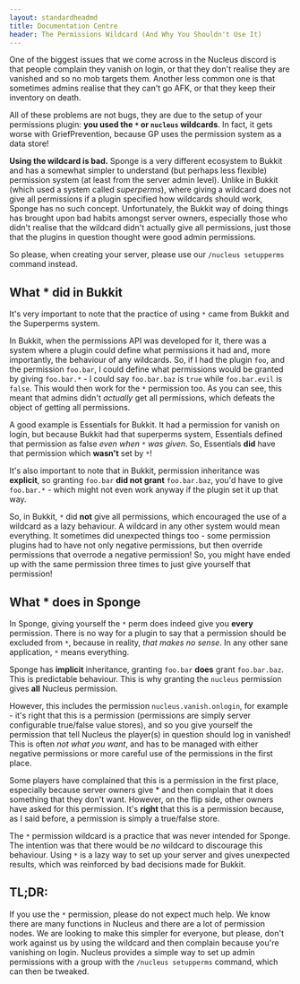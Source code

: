 ```yaml
---
layout: standardheadmd
title: Documentation Centre
header: The Permissions Wildcard (And Why You Shouldn't Use It)
---
```


One of the biggest issues that we come across in the Nucleus discord is that people complain they vanish on login, or that they don't realise they are vanished and so no mob targets them. Another less common one is that sometimes admins realise that they can't go AFK, or that they keep their inventory on death.

All of these problems are not bugs, they are due to the setup of your permissions plugin: **you used the `*` or `nucleus` wildcards**. In fact, it gets worse with GriefPrevention, because GP uses the permission system as a data store!

**Using the wildcard is bad.** Sponge is a very different ecosystem to Bukkit and has a somewhat simpler to understand (but perhaps less flexible) permission system (at least from the server admin level). Unlike in Bukkit (which used a system called _superperms_), where giving a wildcard does not give all permissions if a plugin specified how wildcards should work, Sponge has no such concept. Unfortunately, the Bukkit way of doing things has brought upon bad habits amongst server owners, especially those who didn't realise that the wildcard didn't actually give all permissions, just those that the plugins in question thought were good admin permissions.

So please, when creating your server, please use our `/nucleus setupperms` command instead.

## What * did in Bukkit

It's very important to note that the practice of using `*` came from Bukkit and the Superperms system.

In Bukkit, when the permissions API was developed for it, there was a system where a plugin could define what permissions it had and, more importantly, the behaviour of any wildcards. So, if I had the plugin `foo`, and the permission `foo.bar`, I could define what permissions would be granted by giving `foo.bar.*` - I could say `foo.bar.baz` is `true` while `foo.bar.evil` is `false`. This would then work for the `*` permission too. As you can see, this meant that admins didn't _actually_ get all permissions, which defeats the object of getting all permissions. 

A good example is Essentials for Bukkit. It had a permission for vanish on login, but because Bukkit had that superperms system, Essentials defined that permission as false _even when `*` was given_. So, Essentials **did** have that permission which **wasn't** set by `*`!

It's also important to note that in Bukkit, permission inheritance was **explicit**, so granting `foo.bar` **did not grant** `foo.bar.baz`, you'd have to give `foo.bar.*` - which might not even work anyway if the plugin set it up that way.

So, in Bukkit, `*` did **not** give all permissions, which encouraged the use of a wildcard as a lazy behaviour. A wildcard in any other system would mean everything. It sometimes did unexpected things too - some permission plugins had to have not only negative permissions, but then override permissions that overrode a negative permission! So, you might have ended up with the same permission three times to just give yourself that permission!

## What * does in Sponge

In Sponge, giving yourself the `*` perm does indeed give you **every** permission. There is no way for a plugin to say that a permission should be excluded from `*`, because in reality, _that makes no sense_. In any other sane application, `*` means everything. 

Sponge has **implicit** inheritance, granting `foo.bar` **does** grant `foo.bar.baz`. This is predictable behaviour. This is why granting the `nucleus` permission gives **all** Nucleus permission.

However, this includes the permission `nucleus.vanish.onlogin`, for example - it's right that this is a permission (permissions are simply server configurable true/false value stores), and so you give yourself the permission that tell Nucleus the player(s) in question should log in vanished! This is often _not what you want_, and has to be managed with either negative permissions or more careful use of the permissions in the first place.

Some players have complained that this is a permission in the first place, especially because server owners give * and then complain that it does something that they don't want. However, on the flip side, other owners have asked for this permission. It's **right** that this is a permission because, as I said before, a permission is simply a true/false store. 

The `*` permission wildcard is a practice that was never intended for Sponge. The intention was that there would be _no_ wildcard to discourage this behaviour. Using `*` is a lazy way to set up your server and gives unexpected results, which was reinforced by bad decisions made for Bukkit. 

## TL;DR:

If you use the `*` permission, please do not expect much help. We know there are many functions in Nucleus and there are a lot of permission nodes. We are looking to make this simpler for everyone, but please, don't work against us by using the wildcard and then complain because you're vanishing on login. Nucleus provides a simple way to set up admin permissions with a group with the `/nucleus setupperms` command, which can then be tweaked.
